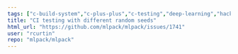 ```yaml
---
tags: ["c-build-system","c-plus-plus","c-testing","deep-learning","hacktoberfest","machine-learning","machine-learning-library","nearest-neighbor-search","regression","s-keep-open","scientific-computing","t-added-feature"]
title: "CI testing with different random seeds"
html_url: "https://github.com/mlpack/mlpack/issues/1741"
user: "rcurtin"
repo: "mlpack/mlpack"
---
```


